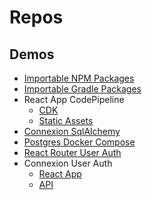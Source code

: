 # Repos

## Demos

- [Importable NPM Packages](https://github.com/rinkaaan/ImportableNpmPackagesDemo)
- [Importable Gradle Packages](https://github.com/rinkaaan/ImportableGradlePackagesDemo)
- React App CodePipeline
  - [CDK](https://github.com/rinkaaan/ReactAppCodePipelineDemoCDK)
  - [Static Assets](https://github.com/rinkaaan/ReactAppCodePipelineDemoStaticAssets)
- [Connexion SqlAlchemy](https://github.com/rinkaaan/ConnexionSqlAlchemyDemo)
- [Postgres Docker Compose](https://github.com/rinkaaan/PostgresDockerComposeDemo)
- [React Router User Auth](https://github.com/rinkaaan/ReactRouterUserAuthDemo)
- Connexion User Auth
  - [React App](https://github.com/rinkaaan/ConnexionUserAuthDemoReactApp)
  - [API](https://github.com/rinkaaan/ConnexionUserAuthDemoApi)
